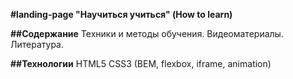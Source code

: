 **#landing-page "Научиться учиться" (How to learn)**

**##Содержание**
Техники и методы обучения. Видеоматериалы. Литература.

**##Технологии**
HTML5 CSS3 (BEM, flexbox, iframe, animation)

